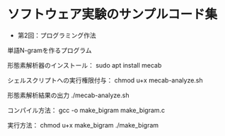 # ソフトウェア実験のサンプルコード集

* 第2回：プログラミング作法 
 
 単語N-gramを作るプログラム 
 
 形態素解析器のインストール： 
 sudo apt install mecab 
 
 シェルスクリプトへの実行権限付与： 
 chmod u+x mecab-analyze.sh
 
 形態素解析結果の出力 
 ./mecab-analyze.sh 
 
 
 コンパイル方法： gcc -o make_bigram make_bigram.c 

実行方法： 
chmod u+x make_bigram
./make_bigram


